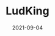 ---
title: LudKing
date: 2021-09-04
Author: Klopity
base: Base
images: [
    "https://raw.githubusercontent.com/JumpKingPlus/JumpKingPlus.github.io/www/images/workshop/reskins/1-banner.png",
    "https://raw.githubusercontent.com/JumpKingPlus/JumpKingPlus.github.io/www/images/workshop/reskins/1-hover.png"
]
dlink: "https://github.com/JumpKingPlus/JumpKingPlus.github.io/raw/www/reskins/clothing/LudKing.zip"
---